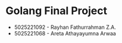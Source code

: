 # Golang Final Project

- 5025221092 - Rayhan Fathurrahman Z.A.
- 5025221068 - Areta Athayayumna Arwaa
